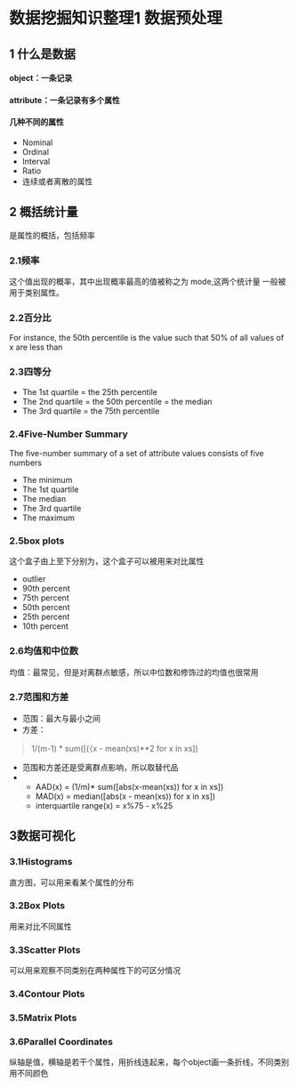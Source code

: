 # 数据挖掘知识整理1 数据预处理

## 1 什么是数据
#### object：一条记录
#### attribute：一条记录有多个属性
#### 几种不同的属性
* Nominal
* Ordinal
* Interval
* Ratio
* 连续或者离散的属性

## 2 概括统计量
是属性的概括，包括频率

### 2.1频率
这个值出现的概率，其中出现概率最高的值被称之为 mode,这两个统计量 一般被用于类别属性。

### 2.2百分比
For instance, the 50th percentile is the value
such that 50% of all values of x are less than

### 2.3四等分
* The 1st quartile = the 25th percentile
* The 2nd quartile = the 50th percentile = the median
* The 3rd quartile = the 75th percentile

### 2.4Five-Number Summary
The five-number summary of a set of attribute
values consists of five numbers
* The minimum
* The 1st quartile
* The median
* The 3rd quartile
* The maximum

### 2.5box plots
这个盒子由上至下分别为，这个盒子可以被用来对比属性
+ outlier
+ 90th percent
+ 75th percent
+ 50th percent
+ 25th percent
+ 10th percent

### 2.6均值和中位数
均值：最常见，但是对离群点敏感，所以中位数和修饰过的均值也很常用

### 2.7范围和方差
+ 范围：最大与最小之间
+ 方差：
> 1/(m-1) * sum([(（x - mean(xs)**2 for x in xs])

+ 范围和方差还是受离群点影响，所以取替代品
+ +  AAD(x) = (1/m)* sum([abs(x-mean(xs)) for x in xs])
  +  MAD(x) = median([abs(x - mean(xs)) for x in xs])
  +  interquartile range(x) = x%75 - x%25
  
 
## 3数据可视化
### 3.1Histograms
直方图，可以用来看某个属性的分布
### 3.2Box Plots 
用来对比不同属性
### 3.3Scatter Plots
可以用来观察不同类别在两种属性下的可区分情况
### 3.4Contour Plots
### 3.5Matrix Plots
### 3.6Parallel Coordinates
纵轴是值，横轴是若干个属性，用折线连起来，每个object画一条折线，不同类别用不同颜色

